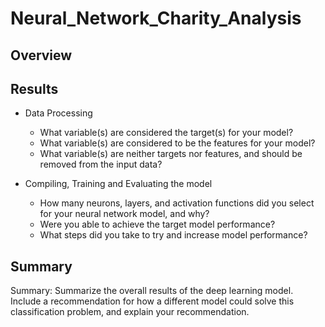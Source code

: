 # Neural_Network_Charity_Analysis

## Overview

## Results

* Data Processing

   * What variable(s) are considered the target(s) for your model?
   * What variable(s) are considered to be the features for your model?
   * What variable(s) are neither targets nor features, and should be removed from the input data?


* Compiling, Training and Evaluating the model

   * How many neurons, layers, and activation functions did you select for your neural network model, and why?
   * Were you able to achieve the target model performance?
   * What steps did you take to try and increase model performance?

## Summary 

Summary: Summarize the overall results of the deep learning model. Include a recommendation for how a different model could solve this classification problem, and explain your recommendation.
